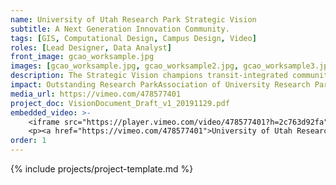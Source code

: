 ```yaml
---
name: University of Utah Research Park Strategic Vision
subtitle: A Next Generation Innovation Community.
tags: [GIS, Computational Design, Campus Design, Video]
roles: [Lead Designer, Data Analyst]
front_image: gcao_worksample.jpg
images: [gcao_worksample.jpg, gcao_worksample2.jpg, gcao_worksample3.jpg, gcao_worksample4.jpg, gcao_worksample5.jpg, gcao_worksample6.jpg]
description: The Strategic Vision champions transit-integrated community, a diverse mix of uses, state of the art sustainable infrastructure, and forward-thinking leadership, to ensure that Salt Lake City becomes one of the greenest, most inclusive, and economically viable cities in the country.
impact: Outstanding Research ParkAssociation of University Research Parks, 2020. High Achievement Award for a Master Plan or Study from the American Planning Association (APA) Utah
media_url: https://vimeo.com/478577401
project_doc: VisionDocument_Draft_v1_20191129.pdf
embedded_video: >-
    <iframe src="https://player.vimeo.com/video/478577401?h=2c763d92fa" width="640" height="360" frameborder="0" allow="autoplay; fullscreen; picture-in-picture" allowfullscreen></iframe>
    <p><a href="https://vimeo.com/478577401">University of Utah Research Park Strategic Vision</a> from <a href="https://vimeo.com/user106617820">Perkins&amp;Will SF</a> on <a href="https://vimeo.com">Vimeo</a>.</p>
order: 1
---
```


{% include projects/project-template.md %}
